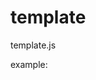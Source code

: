 # template
template.js

example: 
<div id="container"></div>

<script id="test" type="text/html">
  {{each data}}
   <p>{{data.name}}</p>
   <p>{{ getAge(data) }}</p>
  {{/each}}
</script>

<script>
  var data = [
    {
      name: 'sun',
      age: 18
    },
    {
      name: 'mon',
      age: 19
    }
  ];
  
  template.helper('getAge', function(data){
    return data.age;
  });
  
  var htmlStr = template('test', {data: data});
  
  document.getElementById('container').innerHTML = htmlStr;
</script>

